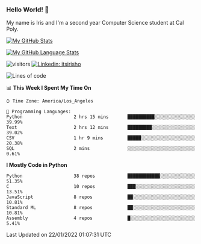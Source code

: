 ### Hello World! 👋

My name is Iris and I'm a second year Computer Science student at Cal Poly. 


[![My GitHub Stats](https://github-readme-stats.vercel.app/api?username=sleepyStick&show_icons=true&&count_private=true&include_all_commits=true&theme=buefy)]()

[![My GitHub Language Stats](https://github-readme-stats.vercel.app/api/top-langs/?username=sleepyStick&langs_count=5&theme=buefy)]()

![visitors](https://visitor-badge.glitch.me/badge?page_id=sleepyStick.sleepyStick)
[![Linkedin: itsirisho](https://img.shields.io/badge/-itsirisho-informational?style=flat-square&logo=Linkedin&logoColor=white&link=https://www.linkedin.com/in/itsirisho/)](https://www.linkedin.com/in/itsirisho/)

<!--START_SECTION:waka-->
![Lines of code](https://img.shields.io/badge/From%20Hello%20World%20I%27ve%20Written-13%20Million%20lines%20of%20code-blue)

📊 **This Week I Spent My Time On** 

```text
⌚︎ Time Zone: America/Los_Angeles

💬 Programming Languages: 
Python                   2 hrs 15 mins       ██████████░░░░░░░░░░░░░░░   39.99% 
Text                     2 hrs 12 mins       █████████░░░░░░░░░░░░░░░░   39.02% 
CSV                      1 hr 9 mins         █████░░░░░░░░░░░░░░░░░░░░   20.38% 
SQL                      2 mins              ░░░░░░░░░░░░░░░░░░░░░░░░░   0.61%

```

**I Mostly Code in Python** 

```text
Python                   38 repos            ████████████░░░░░░░░░░░░░   51.35% 
C                        10 repos            ███░░░░░░░░░░░░░░░░░░░░░░   13.51% 
JavaScript               8 repos             ██░░░░░░░░░░░░░░░░░░░░░░░   10.81% 
Standard ML              8 repos             ██░░░░░░░░░░░░░░░░░░░░░░░   10.81% 
Assembly                 4 repos             █░░░░░░░░░░░░░░░░░░░░░░░░   5.41%

```



 Last Updated on 22/01/2022 01:07:31 UTC
<!--END_SECTION:waka-->

<!--
**konanyuta/konanyuta** is a ✨ _special_ ✨ repository because its `README.md` (this file) appears on your GitHub profile.

Here are some ideas to get you started:

- 🔭 I’m currently working on ...
- 🌱 I’m currently learning ...
- 👯 I’m looking to collaborate on ...
- 🤔 I’m looking for help with ...
- 💬 Ask me about ...
- 📫 How to reach me: ...
- 😄 Pronouns: ...
- ⚡ Fun fact: ...
-->
